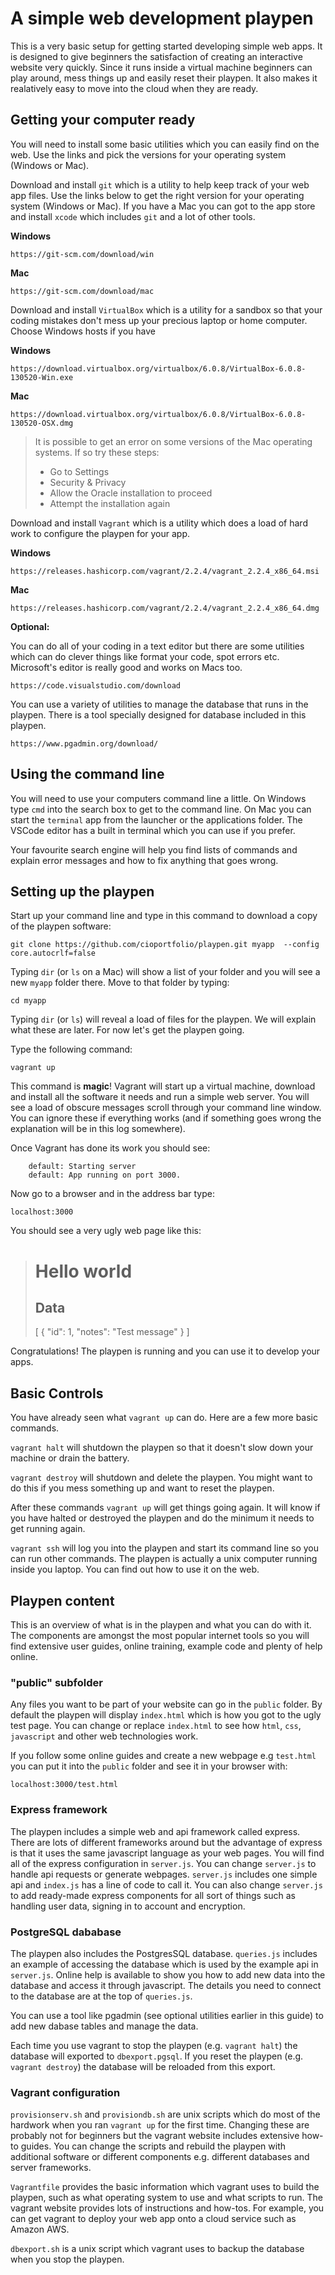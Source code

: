 # A simple web development playpen
This is a very basic setup for getting started developing simple web apps. It is designed to give beginners the satisfaction of creating an interactive website very quickly. Since it runs inside a virtual machine beginners can play around, mess things up and easily reset their playpen. It also makes it realatively easy to move into the cloud when they are ready.

## Getting your computer ready
You will need to install some basic utilities which you can easily find on the web. Use the links and pick the versions for your operating system (Windows or Mac).

Download and install `git` which is a utility to help keep track of your web app files. Use the links below to get the right version for your operating system (Windows or Mac). If you have a Mac you can got to the app store and install `xcode` which includes `git` and a lot of other tools.

**Windows**

```
https://git-scm.com/download/win
```

**Mac**
```
https://git-scm.com/download/mac
```

Download and install `VirtualBox` which is a utility for a sandbox so that your coding mistakes don't mess up your precious laptop or home computer. Choose Windows hosts if you have

**Windows**

```
https://download.virtualbox.org/virtualbox/6.0.8/VirtualBox-6.0.8-130520-Win.exe
```

**Mac**

```
https://download.virtualbox.org/virtualbox/6.0.8/VirtualBox-6.0.8-130520-OSX.dmg
```

> It is possible to get an error on some versions of the Mac operating systems. If so try these steps:
> - Go to Settings
> - Security & Privacy
> - Allow the Oracle installation to proceed
> - Attempt the installation again

Download and install `Vagrant` which is a utility which does a load of hard work to configure the playpen for your app.

**Windows**

```
https://releases.hashicorp.com/vagrant/2.2.4/vagrant_2.2.4_x86_64.msi
```

**Mac**

```
https://releases.hashicorp.com/vagrant/2.2.4/vagrant_2.2.4_x86_64.dmg
```

**Optional:**

You can do all of your coding in a text editor but there are some utilities which can do clever things like format your code, spot errors etc. Microsoft's editor is really good and works on Macs too.

```
https://code.visualstudio.com/download
```

You can use a variety of utilities to manage the database that runs in the playpen. There is a tool specially designed for database included in this playpen.

```
https://www.pgadmin.org/download/
```


## Using the command line
You will need to use your computers command line a little. On Windows type `cmd` into the search box to get to the command line. On Mac you can start the `terminal` app from the launcher or the applications folder. The VSCode editor has a built in terminal which you can use if you prefer.

Your favourite search engine will help you find lists of commands and explain error messages and how to fix anything that goes wrong.

## Setting up the playpen

Start up your command line and type in this command to download a copy of the playpen software:

```
git clone https://github.com/cioportfolio/playpen.git myapp  --config core.autocrlf=false
```

Typing `dir` (or `ls` on a Mac) will show a list of your folder and you will see a new `myapp` folder there. Move to that folder by typing:

```
cd myapp
```

Typing `dir` (or `ls`) will reveal a load of files for the playpen. We will explain what these are later. For now let's get the playpen going.

Type the following command:

```
vagrant up
```

This command is **magic**! Vagrant will start up a virtual machine, download and install all the software it needs and run a simple web server. You will see a load of obscure messages scroll through your command line window. You can ignore these if everything works (and if something goes wrong the explanation will be in this log somewhere).

Once Vagrant has done its work you should see:

```
    default: Starting server
    default: App running on port 3000.
```

Now go to a browser and in the address bar type:

```
localhost:3000
```

You should see a very ugly web page like this:

>
> # Hello world
> ## Data
>[ { "id": 1, "notes": "Test message" } ]

Congratulations! The playpen is running and you can use it to develop your apps.

## Basic Controls

You have already seen what `vagrant up` can do. Here are a few more basic commands.

`vagrant halt` will shutdown the playpen so that it doesn't slow down your machine or drain the battery.

`vagrant destroy` will shutdown and delete the playpen. You might want to do this if you mess something up and want to reset the playpen.

After these commands `vagrant up` will get things going again. It will know if you have halted or destroyed the playpen and do the minimum it needs to get running again.

`vagrant ssh` will log you into the playpen and start its command line so you can run other commands. The playpen is actually a unix computer running inside you laptop. You can find out how to use it on the web.

## Playpen content

This is an overview of what is in the playpen and what you can do with it. The components are amongst the most popular internet tools so you will find extensive user guides, online training, example code and plenty of help online.

### "public" subfolder

Any files you want to be part of your website can go in the `public` folder. By default the playpen will display `index.html` which is how you got to the ugly test page. You can change or replace `index.html` to see how `html`, `css`, `javascript` and other web technologies work.

If you follow some online guides and create a new webpage e.g `test.html` you can put it into the `public` folder and see it in your browser with:

```
localhost:3000/test.html
```

### Express framework

The playpen includes a simple web and api framework called express. There are lots of different frameworks around but the advantage of express is that it uses the same javascript language as your web pages. You will find all of the express configuration in `server.js`. You can change `server.js` to handle api requests or generate webpages. `server.js` includes one simple api and `index.js` has a line of code to call it. You can also change `server.js` to add ready-made express components for all sort of things such as handling user data, signing in to account and encryption.

### PostgreSQL dababase

The playpen also includes the PostgresSQL database. `queries.js` includes an example of accessing the database which is used by the example api in `server.js`. Online help is available to show you how to add new data into the database and access it through javascript. The details you need to connect to the database are at the top of `queries.js`.

You can use a tool like pgadmin (see optional utilities earlier in this guide) to add new dabase tables and manage the data.

Each time you use vagrant to stop the playpen (e.g. `vagrant halt`) the database will exported to `dbexport.pgsql`. If you reset the playpen (e.g. `vagrant destroy`) the database will be reloaded from this export.

### Vagrant configuration

`provisionserv.sh` and `provisiondb.sh` are unix scripts which do most of the hardwork when you ran `vagrant up` for the first time. Changing these are probably not for beginners but the vagrant website includes extensive how-to guides. You can change the scripts and rebuild the playpen with additional software or different components e.g. different databases and server frameworks.

`Vagrantfile` provides the basic information which vagrant uses to build the playpen, such as what operating system to use and what scripts to run. The vagrant website provides lots of instructions and how-tos. For example, you can get vagrant to deploy your web app onto a cloud service such as Amazon AWS.

`dbexport.sh` is a unix script which vagrant uses to backup the database when you stop the playpen.